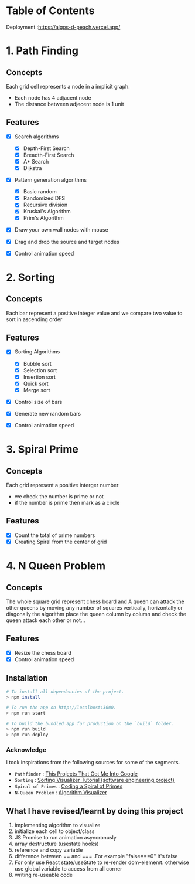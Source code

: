 # Table of Contents
Deployment :https://algos-d-peach.vercel.app/
# 1. Path Finding

## Concepts

Each grid cell represents a node in a implicit graph.

- Each node has 4 adjacent node
- The distance between adjecent node is 1 unit

## Features

- [x] Search algorithms
  - [x] Depth-First Search
  - [x] Breadth-First Search
  - [x] A\* Search
  - [x] Dijkstra
- [x] Pattern generation algorithms

  - [x] Basic random
  - [x] Randomized DFS
  - [x] Recursive division
  - [x] Kruskal's Algorithm
  - [x] Prim's Algorithm

- [x] Draw your own wall nodes with mouse
- [x] Drag and drop the source and target nodes
- [x] Control animation speed

# 2. Sorting

## Concepts

Each bar represent a positive integer value and we compare two value to sort in ascending order

## Features

- [x] Sorting Algorithms

  - [x] Bubble sort
  - [x] Selection sort
  - [x] Insertion sort
  - [x] Quick sort
  - [x] Merge sort

- [x] Control size of bars
- [x] Generate new random bars
- [x] Control animation speed

# 3. Spiral Prime

## Concepts

Each grid represent a positive interger number

- we check the number is prime or not
- if the number is prime then mark as a circle

## Features

- [x] Count the total of prime numbers
- [x] Creating Spiral from the center of grid

# 4. N Queen Problem

## Concepts

The whole square grid represent chess board and A queen can attack the other queens by moving any number of squares vertically, horizontally or diagonally
the algorithm place the queen column by column and check the queen attack each other or not...

## Features

- [x] Resize the chess board
- [x] Control animation speed

## Installation

```bash
# To install all dependencies of the project.
> npm install

# To run the app on http://localhost:3000.
> npm run start

# To build the bundled app for production on the `build` folder.
> npm run build
> npm run deploy
```

### Acknowledge

I took inspirations from the following sources for some of the segments.

- `Pathfinder` : [This Projects That Got Me Into Google](https://youtu.be/n4t_-NjY_Sg)
- `Sorting` : [Sorting Visualizer Tutorial (software engineering project)](https://youtu.be/pFXYym4Wbkc)
- `Spiral of Primes` : [Coding a Spiral of Primes](https://youtu.be/a35KWEjRvc0)
- `N-Queen Problem` : [Algorithm Visualizer](https://github.com/TamimEhsan/AlgorithmVisualizer)

## What I have revised/learnt by doing this project

1. implementing algorithm to visualize
2. initialize each cell to object/class
3. JS Promise to run animation asyncronusly
4. array destructure (usestate hooks)
5. reference and copy variable
6. difference between == and === .For example "false===0" it's false
7. For only use React state/useState to re-render dom-elememt.
   otherwise use global variable to access from all corner
8. writing re-useable code
